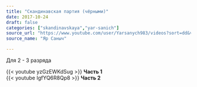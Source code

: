 ```yaml
---
title: "Скандинавская партия (чёрными)"
date: 2017-10-24
draft: false
categories: ["skandinavskaya","yar-sanich"]
source_url: "https://www.youtube.com/user/Yarsanych983/videos?sort=dd&view=0&flow=grid"
source_name: "Яр Саныч"

---
```

Для 2 - 3 разряда

<!--more-->
<div class="container">
  <div class="row">
    <div class="col-sm-6">
      {{< youtube yzGzEWKdSug >}}
      <strong>Часть 1</strong>
    </div>
    <div class="col-sm-6">
      {{< youtube IgfYQ6R8Qp8 >}}
      <strong>Часть 2</strong>
    </div>
  </div>
</div>
